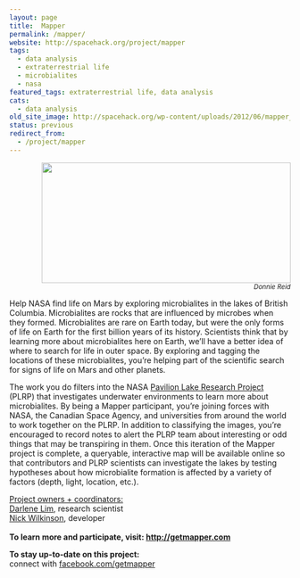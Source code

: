 ```yaml
---
layout: page
title:  Mapper
permalink: /mapper/
website: http://spacehack.org/project/mapper
tags:
  - data analysis
  - extraterrestrial life
  - microbialites
  - nasa
featured_tags: extraterrestrial life, data analysis
cats:
  - data analysis
old_site_image: http://spacehack.org/wp-content/uploads/2012/06/mapper_crop2.jpg
status: previous
redirect_from:
  - /project/mapper
---
```


<div class = "scrape-from-old-wordpress">

<p style="text-align: right;"><img title="" src="http://spacehack.org/wp-content/uploads/2012/06/mapper_large.jpg" alt="" width="446" height="216" /><br />
<small><em>Donnie Reid</em></small></p>
<p>Help NASA find life on Mars by exploring microbialites in the lakes of British Columbia. Microbialites are rocks that are influenced by microbes when they formed. Microbialites are rare on Earth today, but were the only forms of life on Earth for the first billion years of its history. Scientists think that by learning more about microbialites here on Earth, we&#8217;ll have a better idea of where to search for life in outer space. By exploring and tagging the locations of these microbialites, you&#8217;re helping part of the scientific search for signs of life on Mars and other planets.</p>
<p>The work you do filters into the NASA <a href="http://www.pavilionlake.com/">Pavilion Lake Research Project</a> (PLRP) that investigates underwater environments to learn more about microbialites. By being a Mapper participant, you&#8217;re joining forces with NASA, the Canadian Space Agency, and universities from around the world to work together on the PLRP. In addition to classifying the images, you&#8217;re encouraged to record notes to alert the PLRP team about interesting or odd things that may be transpiring in them. Once this iteration of the Mapper project is complete, a queryable, interactive map will be available online so that contributors and PLRP scientists can investigate the lakes by testing hypotheses about how microbialite formation is affected by a variety of factors (depth, light, location, etc.).</p>
<p><span style="text-decoration: underline;">Project owners + coordinators:</span><br />
<a href="mailto:darlene.lim@nasa.gov">Darlene Lim</a>, research scientist<br />
<a href="mailto:nick@modernscience.net">Nick Wilkinson</a>, developer<br />
<!--supplement--><br />
<strong>To learn more and participate, visit: <a href="http://www.getmapper.com">http://getmapper.com</a></strong></p>
<p><strong>To stay up-to-date on this project:</strong><br />
  connect with <a href="https://www.facebook.com/getmapper">facebook.com/getmapper</a></p>


</div>